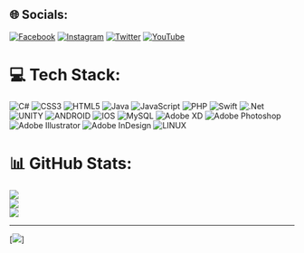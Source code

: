 
## 🌐 Socials:
[![Facebook](https://img.shields.io/badge/Facebook-%231877F2.svg?logo=Facebook&logoColor=white)](https://facebook.com/ousmanewilliamkebe) [![Instagram](https://img.shields.io/badge/Instagram-%23E4405F.svg?logo=Instagram&logoColor=white)](https://instagram.com/iamwill221) [![Twitter](https://img.shields.io/badge/Twitter-%231DA1F2.svg?logo=Twitter&logoColor=white)](https://twitter.com/iamwill221) [![YouTube](https://img.shields.io/badge/YouTube-%23FF0000.svg?logo=YouTube&logoColor=white)](https://youtube.com/@dkempiresn) 

# 💻 Tech Stack:
![C#](https://img.shields.io/badge/c%23-%23239120.svg?style=flat&logo=c-sharp&logoColor=white) ![CSS3](https://img.shields.io/badge/css3-%231572B6.svg?style=flat&logo=css3&logoColor=white) ![HTML5](https://img.shields.io/badge/html5-%23E34F26.svg?style=flat&logo=html5&logoColor=white) ![Java](https://img.shields.io/badge/java-%23ED8B00.svg?style=flat&logo=java&logoColor=white) ![JavaScript](https://img.shields.io/badge/javascript-%23323330.svg?style=flat&logo=javascript&logoColor=%23F7DF1E) ![PHP](https://img.shields.io/badge/php-%23777BB4.svg?style=flat&logo=php&logoColor=white) ![Swift](https://img.shields.io/badge/swift-F54A2A?style=flat&logo=swift&logoColor=white) ![.Net](https://img.shields.io/badge/.NET-5C2D91?style=flat&logo=.net&logoColor=white) ![UNITY](https://img.shields.io/badge/Unity-%2320232a.svg?style=flat&logo=unity&logoColor=white) ![ANDROID](https://img.shields.io/badge/android-%2320232a.svg?style=flat&logo=android&logoColor=%a4c639) ![IOS](https://img.shields.io/badge/IOS-%2320232a.svg?style=flat&logo=apple&logoColor=white) ![MySQL](https://img.shields.io/badge/mysql-%2300f.svg?style=flat&logo=mysql&logoColor=white) ![Adobe XD](https://img.shields.io/badge/Adobe%20XD-470137?style=flat&logo=Adobe%20XD&logoColor=#FF61F6) ![Adobe Photoshop](https://img.shields.io/badge/adobephotoshop-%2331A8FF.svg?style=flat&logo=adobephotoshop&logoColor=white) ![Adobe Illustrator](https://img.shields.io/badge/adobeillustrator-%23FF9A00.svg?style=flat&logo=adobeillustrator&logoColor=white) ![Adobe InDesign](https://img.shields.io/badge/Adobe%20InDesign-49021F?style=flat&logo=adobeindesign&logoColor=white) ![LINUX](https://img.shields.io/badge/Linux-FCC624?style=flat&logo=linux&logoColor=black)
# 📊 GitHub Stats:
![](https://github-readme-stats.vercel.app/api?username=iamwill221&theme=dark&hide_border=false&include_all_commits=false&count_private=false)<br/>
![](https://github-readme-streak-stats.herokuapp.com/?user=iamwill221&theme=dark&hide_border=false)<br/>
![](https://github-readme-stats.vercel.app/api/top-langs/?username=iamwill221&theme=dark&hide_border=false&include_all_commits=false&count_private=false&layout=compact)



---
[![](https://visitcount.itsvg.in/api?id=iamwill221&icon=0&color=1)]

